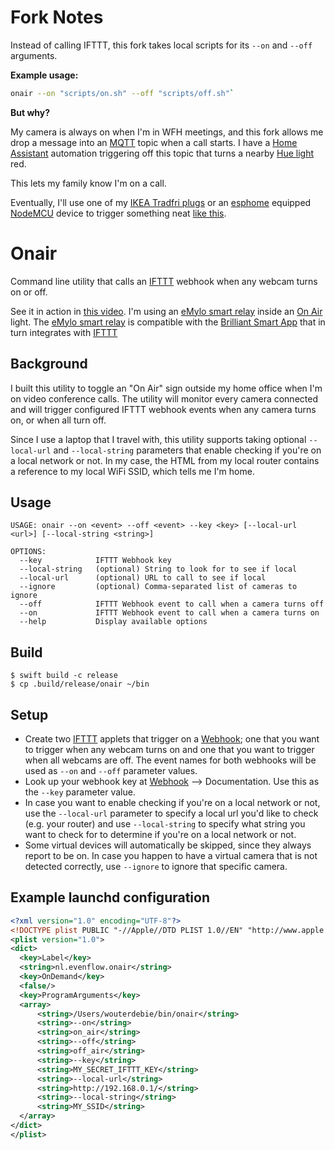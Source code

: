 # Fork Notes

Instead of calling IFTTT, this fork takes local scripts for its `--on` and `--off` arguments.

**Example usage:**

```bash
onair --on "scripts/on.sh" --off "scripts/off.sh"`
```

**But why?**

My camera is always on when I'm in WFH meetings, and this fork allows me drop a message into an [MQTT](https://hub.docker.com/_/eclipse-mosquitto) topic when a call starts. I have a [Home Assistant](https://www.home-assistant.io/) automation triggering off this topic that turns a nearby [Hue light](https://www.philips-hue.com/en-us/products/smart-light-bulbs) red. 

This lets my family know I'm on a call.

Eventually, I'll use one of my [IKEA Tradfri plugs](https://www.ikea.com/us/en/p/tradfri-wireless-control-outlet-30356169/) or an [esphome](https://esphome.io/) equipped [NodeMCU](https://www.amazon.com/HiLetgo-Internet-Development-Wireless-Micropython/dp/B081CSJV2V/ref=sr_1_3?keywords=nodemcu&qid=1643117694&sr=8-3) device to trigger something neat [like this](https://www.amazon.com/AIR-Red-Vintage-Light-Sign/dp/B09J3TYXW3/).

# Onair

Command line utility that calls an [IFTTT](https://ifttt.com) webhook when any webcam turns on or off.

See it in action in [this video](https://photos.app.goo.gl/KkNWri8MQts85ScP8). I'm using an [eMylo smart relay](https://www.amazon.com/gp/product/B07FPCJ1L4/ref=ppx_yo_dt_b_search_asin_title?ie=UTF8&psc=1) inside an [On Air](https://www.amazon.com/gp/product/B00JFL0F6Y/ref=ppx_yo_dt_b_search_asin_title?ie=UTF8&psc=1) light. The [eMylo smart relay](https://www.amazon.com/gp/product/B07FPCJ1L4/ref=ppx_yo_dt_b_search_asin_title?ie=UTF8&psc=1) is compatible with the [Brilliant Smart App](https://play.google.com/store/apps/details?id=com.brilliantlighting.brain&hl=en_US) that in turn integrates with [IFTTT](https://ifttt.com/brilliant_smart)
## Background

I built this utility to toggle an "On Air" sign outside my home office when I'm on video conference calls. The utility will monitor every camera connected and will trigger configured IFTTT webhook events when any camera turns on, or when all turn off.

Since I use a laptop that I travel with, this utility supports taking optional `--local-url` and `--local-string` parameters that enable checking if you're on a local network or not. In my case, the HTML from my local router contains a reference to my local WiFi SSID, which tells me I'm home.

## Usage
```
USAGE: onair --on <event> --off <event> --key <key> [--local-url <url>] [--local-string <string>]

OPTIONS:
  --key            IFTTT Webhook key
  --local-string   (optional) String to look for to see if local
  --local-url      (optional) URL to call to see if local
  --ignore         (optional) Comma-separated list of cameras to ignore
  --off            IFTTT Webhook event to call when a camera turns off
  --on             IFTTT Webhook event to call when a camera turns on
  --help           Display available options
```

## Build
```
$ swift build -c release
$ cp .build/release/onair ~/bin
```

## Setup
- Create two [IFTTT](https//iftttt.com) applets that trigger on a [Webhook](https://ifttt.com/maker_webhooks); one that you want to trigger when any webcam turns on and one that you want to trigger when all webcams are off. The event names for both webhooks will be used as `--on` and `--off` parameter values.
- Look up your webhook key at [Webhook](https://ifttt.com/maker_webhooks) --> Documentation. Use this as the `--key` parameter value.
- In case you want to enable checking if you're on a local network or not, use the `--local-url` parameter to specify a local url you'd like to check (e.g. your router) and use `--local-string` to specify what string you want to check for to determine if you're on a local network or not.
- Some virtual devices will automatically be skipped, since they always report to be on. In case you happen to have a virtual camera that is not detected correctly, use `--ignore` to ignore that specific camera.

## Example launchd configuration
```xml
<?xml version="1.0" encoding="UTF-8"?>
<!DOCTYPE plist PUBLIC "-//Apple//DTD PLIST 1.0//EN" "http://www.apple.com/DTDs/PropertyList-1.0.dtd">
<plist version="1.0">
<dict>
  <key>Label</key>
  <string>nl.evenflow.onair</string>
  <key>OnDemand</key>
  <false/>
  <key>ProgramArguments</key>
  <array>
      <string>/Users/wouterdebie/bin/onair</string>
      <string>--on</string>
      <string>on_air</string>
      <string>--off</string>
      <string>off_air</string>
      <string>--key</string>
      <string>MY_SECRET_IFTTT_KEY</string>
      <string>--local-url</string>
      <string>http://192.168.0.1/</string>
      <string>--local-string</string>
      <string>MY_SSID</string>
  </array>
</dict>
</plist>
```
